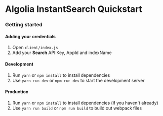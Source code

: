 # Algolia InstantSearch Quickstart

### Getting started

#### Adding your credentials

1. Open `client/index.js`
2. Add your **Search** API Key, AppId and indexName

#### Development

1. Run `yarn` or `npm install` to install dependencies
2. Use `yarn run dev` or `npm run dev` to start the development server

#### Production

1. Run `yarn` or `npm install` to install dependencies (if you haven't already)
2. Use `yarn run build` or `npm run build` to build out webpack files
